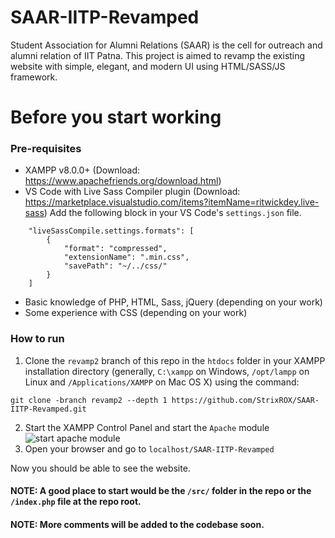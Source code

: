 # SAAR-IITP-Revamped
Student Association for Alumni Relations (SAAR) is the cell for outreach and alumni relation of IIT Patna. This project is aimed to revamp the existing website with simple, elegant, and modern UI using HTML/SASS/JS framework.

# Before you start working
### Pre-requisites
* XAMPP v8.0.0+ (Download: https://www.apachefriends.org/download.html)
* VS Code with Live Sass Compiler plugin (Download: https://marketplace.visualstudio.com/items?itemName=ritwickdey.live-sass)
Add the following block in your VS Code's `settings.json` file.
```
    "liveSassCompile.settings.formats": [
        {
            "format": "compressed",
            "extensionName": ".min.css",
            "savePath": "~/../css/"
        }
    ]
 ```
* Basic knowledge of PHP, HTML, Sass, jQuery (depending on your work)
* Some experience with CSS (depending on your work)

### How to run
1. Clone the `revamp2` branch of this repo in the `htdocs` folder in your XAMPP installation directory (generally, `C:\xampp` on Windows, `/opt/lampp` on Linux and `/Applications/XAMPP` on Mac OS X) using the command:
```
git clone -branch revamp2 --depth 1 https://github.com/StrixROX/SAAR-IITP-Revamped.git
```
2. Start the XAMPP Control Panel and start the `Apache` module
![start apache module](https://i.imgur.com/jLQc7o6.png)
3. Open your browser and go to `localhost/SAAR-IITP-Revamped`

Now you should be able to see the website.

#### NOTE: A good place to start would be the `/src/` folder in the repo or the `/index.php` file at the repo root.

#### NOTE: More comments will be added to the codebase soon.
